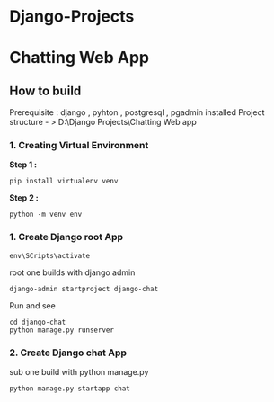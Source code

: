 # Django-Projects
# Chatting Web App
## How to build 
Prerequisite : django , pyhton , postgresql , pgadmin installed
Project structure - > D:\Django Projects\Chatting Web app
### 1. Creating Virtual Environment 
**Step 1 :**
```
pip install virtualenv venv
```
**Step 2 :**
```
python -m venv env
```
### 1. Create Django root App
```
env\SCripts\activate
```
root one builds with django admin

```
django-admin startproject django-chat
```
Run and see
```
cd django-chat
python manage.py runserver
```
### 2. Create Django chat App
sub one build with python manage.py 
``` 
python manage.py startapp chat
```
